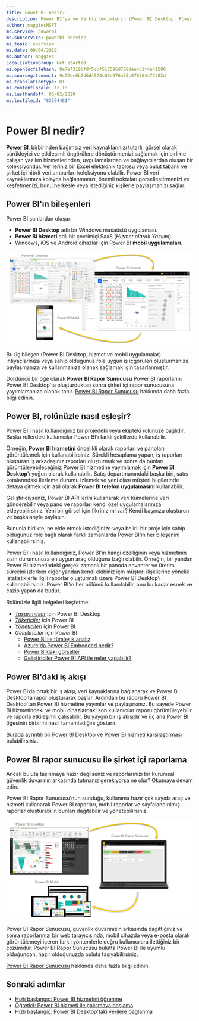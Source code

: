 ```yaml
---
title: Power BI nedir?
description: Power BI’ya ve farklı bölümlerin (Power BI Desktop, Power BI hizmeti, Power BI mobil, Rapor Sunucusu ve Power BI Embedded) birbirine uyumuna genel bakış.
author: maggiesMSFT
ms.service: powerbi
ms.subservice: powerbi-service
ms.topic: overview
ms.date: 09/04/2019
ms.author: maggies
LocalizationGroup: Get started
ms.openlocfilehash: 9a7e7319bf8f5ccf517596d708dea4c1f4a41590
ms.sourcegitcommit: 9c72ec6b2d6d4574c86e976a65c076764473482d
ms.translationtype: HT
ms.contentlocale: tr-TR
ms.lasthandoff: 06/02/2020
ms.locfileid: "83564461"
---
```

# <a name="what-is-power-bi"></a>Power BI nedir?
**Power BI**, birbirinden bağımsız veri kaynaklarınızı tutarlı, görsel olarak sürükleyici ve etkileşimli öngörülere dönüştürmenizi sağlamak için birlikte çalışan yazılım hizmetlerinden, uygulamalardan ve bağlayıcılardan oluşan bir koleksiyondur. Verileriniz bir Excel elektronik tablosu veya bulut tabanlı ve şirket içi hibrit veri ambarları koleksiyonu olabilir. Power BI veri kaynaklarınıza kolayca bağlanmanızı, önemli noktaları görselleştirmenizi ve keşfetmenizi, bunu herkesle veya istediğiniz kişilerle paylaşmanızı sağlar.

## <a name="the-parts-of-power-bi"></a>Power BI'ın bileşenleri
Power BI şunlardan oluşur: 
- **Power BI Desktop** adlı bir Windows masaüstü uygulaması.
- **Power BI hizmeti** adlı bir çevrimiçi SaaS (*Hizmet olarak Yazılım*). 
- Windows, iOS ve Android cihazlar için Power BI **mobil uygulamaları**.

![Power BI Desktop, hizmet, mobil](media/power-bi-overview/power-bi-overview-blocks.png)

Bu üç bileşen (Power BI Desktop, hizmet ve mobil uygulamalar) ihtiyaçlarınıza veya sahip olduğunuz role uygun iş içgörüleri oluşturmanıza, paylaşmanıza ve kullanmanıza olanak sağlamak için tasarlanmıştır.

Dördüncü bir öğe olarak **Power BI Rapor Sunucusu** Power BI raporlarını Power BI Desktop'ta oluşturduktan sonra şirket içi rapor sunucusuna yayımlamanıza olanak tanır. [Power BI Rapor Sunucusu](#on-premises-reporting-with-power-bi-report-server) hakkında daha fazla bilgi edinin.

## <a name="how-power-bi-matches-your-role"></a>Power BI, rolünüzle nasıl eşleşir?
Power BI'ı nasıl kullandığınız bir projedeki veya ekipteki rolünüze bağlıdır. Başka rollerdeki kullanıcılar Power BI'ı farklı şekillerde kullanabilir.

Örneğin, **Power BI hizmetini** öncelikli olarak raporları ve panoları görüntülemek için kullanabilirsiniz. Sürekli hesaplama yapan, iş raporları oluşturan iş arkadaşınız raporları oluşturmak ve sonra da bunları görüntüleyebileceğiniz Power BI hizmetine yayımlamak için **Power BI Desktop**'ı yoğun olarak kullanabilir. Satış departmanındaki başka biri, satış kotalarındaki ilerleme durumu izlemek ve yeni olası müşteri bilgilerinde detaya gitmek için asıl olarak **Power BI telefon uygulamasını** kullanabilir.

Geliştiriciyseniz, Power BI API’lerini kullanarak veri kümelerine veri gönderebilir veya pano ve raporları kendi özel uygulamalarınıza ekleyebilirsiniz. Yeni bir görsel için fikriniz mi var? Kendi başınıza oluşturun ve başkalarıyla paylaşın.  

Bununla birlikte, ne elde etmek istediğinize veya belirli bir proje için sahip olduğunuz role bağlı olarak farklı zamanlarda Power BI'ın her bileşenini kullanabilirsiniz.

Power BI'ı nasıl kullandığınız, Power BI'ın hangi özelliğinin veya hizmetinin sizin durumunuza en uygun araç olduğuna bağlı olabilir. Örneğin, bir yandan Power BI hizmetindeki gerçek zamanlı bir panoda envanter ve üretim sürecini izlerken diğer yandan kendi ekibiniz için müşteri ilişkilerine yönelik istatistiklerle ilgili raporlar oluşturmak üzere Power BI Desktop'ı kullanabilirsiniz. Power BI'ın her bölümü kullanılabilir, onu bu kadar esnek ve cazip yapan da budur.

Rolünüzle ilgili belgeleri keşfetme:
- [*Tasarımcılar*](desktop-what-is-desktop.md) için Power BI Desktop
- [*Tüketiciler*](../consumer/end-user-consumer.md) için Power BI
- [*Yöneticileri*](../admin/service-admin-administering-power-bi-in-your-organization.md) için Power BI
- *Geliştiriciler* için Power BI
    * [Power BI ile tümleşik analiz](../developer/embedded/embedding.md)
    * [Azure'da Power BI Embedded nedir?](../developer/embedded/azure-pbie-what-is-power-bi-embedded.md)
    * [Power BI’daki görseller](../developer/visuals/power-bi-custom-visuals.md)
    * [Geliştiriciler Power BI API ile neler yapabilir?](../developer/automation/overview-of-power-bi-rest-api.md)

## <a name="the-flow-of-work-in-power-bi"></a>Power BI'daki iş akışı
Power BI’da ortak bir iş akışı, veri kaynaklarına bağlanarak ve Power BI Desktop’ta rapor oluşturarak başlar. Ardından bu raporu Power BI Desktop'tan Power BI hizmetine yayımlar ve paylaşırsınız. Bu sayede Power BI hizmetindeki ve mobil cihazlardaki son kullanıcılar raporu görüntüleyebilir ve raporla etkileşimli çalışabilir.
Bu yaygın bir iş akışıdır ve üç ana Power BI öğesinin birbirini nasıl tamamladığını gösterir.

Burada ayrıntılı bir [Power BI Desktop ve Power BI hizmeti karşılaştırması](../fundamentals/service-service-vs-desktop.md) bulabilirsiniz.

## <a name="on-premises-reporting-with-power-bi-report-server"></a>Power BI rapor sunucusu ile şirket içi raporlama

Ancak buluta taşınmaya hazır değilseniz ve raporlarınızı bir kurumsal güvenlik duvarının arkasında tutmanız gerekiyorsa ne olur?  Okumaya devam edin.

Power BI Rapor Sunucusu'nun sunduğu, kullanıma hazır çok sayıda araç ve hizmeti kullanarak Power BI raporları, mobil raporlar ve sayfalandırılmış raporlar oluşturabilir, bunları dağıtabilir ve yönetebilirsiniz.

![şirket içi diyagramı](media/power-bi-overview/power-bi-report-server2.png)

Power BI Rapor Sunucusu, güvenlik duvarınızın arkasında dağıttığınız ve sonra raporlarınızı bir web tarayıcısında, mobil cihazda veya e-posta olarak görüntülemeyi içeren farklı yöntemlerle doğru kullanıcılara ilettiğiniz bir çözümdür. Power BI Rapor Sunucusu bulutta Power BI ile uyumlu olduğundan, hazır olduğunuzda buluta taşıyabilirsiniz. 

[Power BI Rapor Sunucusu](../report-server/get-started.md) hakkında daha fazla bilgi edinin.

## <a name="next-steps"></a>Sonraki adımlar
- [Hızlı başlangıç: Power BI hizmetini öğrenme](../consumer/end-user-experience.md)   
- [Öğretici: Power BI hizmeti ile çalışmaya başlama](service-get-started.md)
- [Hızlı başlangıç: Power BI Desktop'taki verilere bağlanma](../connect-data/desktop-quickstart-connect-to-data.md)
